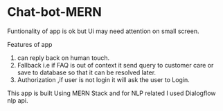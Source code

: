 # Chat-bot-MERN

Funtionality of app is ok but Ui may need attention on small screen.

Features of app
1. can reply back on human touch.
2. Fallback i.e if FAQ is out of context it send query to customer care or save to database so that it can be resolved later.
3. Authorization ,if user is not login it will ask the user to Login.

This app is built Using MERN Stack and for NLP related I used Dialogflow nlp api.
